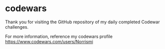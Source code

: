 # codewars
Thank you for visiting the GitHub repository of my daily completed Codewar challenges.

For more information, reference my codewars profile https://www.codewars.com/users/Norrismi
